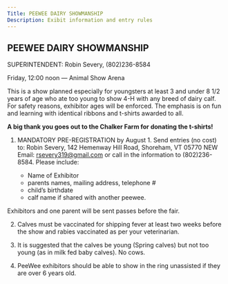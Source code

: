 ```yaml
---
Title: PEEWEE DAIRY SHOWMANSHIP
Description: Exibit information and entry rules
---
```



## PEEWEE DAIRY SHOWMANSHIP

SUPERINTENDENT: Robin Severy, (802)236-8584

Friday, 12:00 noon — Animal Show Arena

This is a show planned especially for youngsters at least 3 and under 8 1/2 years of age who ate too young to show 4-H with any breed of dairy calf. 
For safety reasons, exhibitor ages will be enforced. The emphasis is on fun and learning with identical ribbons and t-shirts awarded to all.

**A big thank you goes out to the Chalker Farm for donating the t-shirts!**

1. MANDATORY PRE-REGISTRATION by August 1. 
Send entries (no cost) to: Robin Severy, 142 Hemenway Hill Road, Shoreham, VT 05770
NEW Email: rsevery319@gmail.com or call in the information to (802)236-8584. Please include:

    - Name of Exhibitor
    - parents names, mailing address, telephone #
    - child’s birthdate
    - calf name if shared with another peewee. 

Exhibitors and one parent will be sent passes before the fair.

2. Calves must be vaccinated for shipping fever at least two weeks before the show and rabies vaccinated as per your veterinarian.

3. It is suggested that the calves be young (Spring calves) but not too young (as in milk fed baby calves). No cows. 

4. PeeWee exhibitors should be able to show in the ring unassisted
if they are over 6 years old.

 
